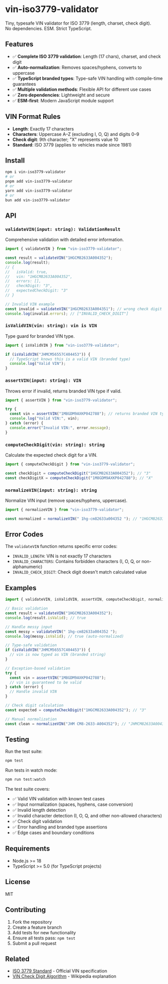 # vin-iso3779-validator

Tiny, typesafe VIN validator for ISO 3779 (length, charset, check digit).  
No dependencies. ESM. Strict TypeScript.

## Features

- ✅ **Complete ISO 3779 validation**: Length (17 chars), charset, and check digit
- ✅ **Auto-normalization**: Removes spaces/hyphens, converts to uppercase
- ✅ **TypeScript branded types**: Type-safe VIN handling with compile-time guarantees
- ✅ **Multiple validation methods**: Flexible API for different use cases
- ✅ **Zero dependencies**: Lightweight and secure
- ✅ **ESM-first**: Modern JavaScript module support

## VIN Format Rules

- **Length**: Exactly 17 characters
- **Characters**: Uppercase A–Z (excluding I, O, Q) and digits 0–9
- **Check digit**: 9th character; "X" represents value 10
- **Standard**: ISO 3779 (applies to vehicles made since 1981)

## Install
```sh
npm i vin-iso3779-validator
# or
pnpm add vin-iso3779-validator
# or
yarn add vin-iso3779-validator
# or
bun add vin-iso3779-validator
```

## API

### `validateVIN(input: string): ValidationResult`

Comprehensive validation with detailed error information.

```javascript
import { validateVIN } from "vin-iso3779-validator";

const result = validateVIN("1HGCM82633A004352");
console.log(result);
// {
//   isValid: true,
//   vin: "1HGCM82633A004352",
//   errors: [],
//   checkDigit: "3",
//   expectedCheckDigit: "3"
// }

// Invalid VIN example
const invalid = validateVIN("1HGCM82633A004351"); // wrong check digit
console.log(invalid.errors); // ["INVALID_CHECK_DIGIT"]
```

### `isValidVIN(vin: string): vin is VIN`

Type guard for branded VIN type.

```javascript
import { isValidVIN } from "vin-iso3779-validator";

if (isValidVIN("JHMCM56557C404453")) {
  // TypeScript knows this is a valid VIN (branded type)
  console.log("Valid VIN");
}
```

### `assertVIN(input: string): VIN`

Throws error if invalid, returns branded VIN type if valid.

```javascript
import { assertVIN } from "vin-iso3779-validator";

try {
  const vin = assertVIN("1M8GDM9AXKP042788"); // returns branded VIN type
  console.log("Valid VIN:", vin);
} catch (error) {
  console.error("Invalid VIN:", error.message);
}
```

### `computeCheckDigit(vin: string): string`

Calculate the expected check digit for a VIN.

```javascript
import { computeCheckDigit } from "vin-iso3779-validator";

const checkDigit = computeCheckDigit("1HGCM82633A004352"); // "3"
const checkDigitX = computeCheckDigit("1M8GDM9AXKP042788"); // "X"
```

### `normalizeVIN(input: string): string`

Normalize VIN input (remove spaces/hyphens, uppercase).

```javascript
import { normalizeVIN } from "vin-iso3779-validator";

const normalized = normalizeVIN(" 1hg-cm82633a004352 "); // "1HGCM82633A004352"
```

## Error Codes

The `validateVIN` function returns specific error codes:

- `INVALID_LENGTH`: VIN is not exactly 17 characters
- `INVALID_CHARACTERS`: Contains forbidden characters (I, O, Q, or non-alphanumeric)
- `INVALID_CHECK_DIGIT`: Check digit doesn't match calculated value

## Examples

```javascript
import { validateVIN, isValidVIN, assertVIN, computeCheckDigit, normalizeVIN } from "vin-iso3779-validator";

// Basic validation
const result = validateVIN("1HGCM82633A004352");
console.log(result.isValid); // true

// Handle messy input
const messy = validateVIN(" 1hg-cm82633a004352 ");
console.log(messy.isValid); // true (auto-normalized)

// Type-safe validation
if (isValidVIN("JHMCM56557C404453")) {
  // vin is now typed as VIN (branded string)
}

// Exception-based validation
try {
  const vin = assertVIN("1M8GDM9AXKP042788");
  // vin is guaranteed to be valid
} catch (error) {
  // Handle invalid VIN
}

// Check digit calculation
const expected = computeCheckDigit("1HGCM82633A004352"); // "3"

// Manual normalization
const clean = normalizeVIN("JHM CM8-2633-A004352"); // "JHMCM82633A004352"
```

## Testing

Run the test suite:
```sh
npm test
```

Run tests in watch mode:
```sh
npm run test:watch
```

The test suite covers:
- ✅ Valid VIN validation with known test cases
- ✅ Input normalization (spaces, hyphens, case conversion)
- ✅ Invalid length detection
- ✅ Invalid character detection (I, O, Q, and other non-allowed characters)
- ✅ Check digit validation
- ✅ Error handling and branded type assertions
- ✅ Edge cases and boundary conditions

## Requirements

- Node.js >= 18
- TypeScript >= 5.0 (for TypeScript projects)

## License

MIT

## Contributing

1. Fork the repository
2. Create a feature branch
3. Add tests for new functionality
4. Ensure all tests pass: `npm test`
5. Submit a pull request

## Related

- [ISO 3779 Standard](https://www.iso.org/standard/52200.html) - Official VIN specification
- [VIN Check Digit Algorithm](https://en.wikipedia.org/wiki/Vehicle_identification_number#Check_digit_calculation) - Wikipedia explanation

